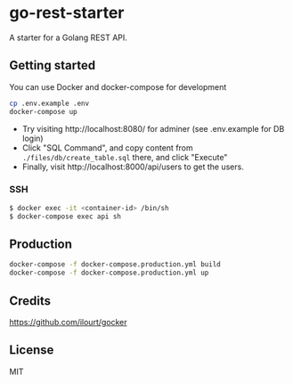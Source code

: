 # go-rest-starter

A starter for a Golang REST API.

## Getting started

You can use Docker and docker-compose for development

```sh
cp .env.example .env
docker-compose up
```

- Try visiting http://localhost:8080/ for adminer (see .env.example for DB login)
- Click "SQL Command", and copy content from `./files/db/create_table.sql` there, and click "Execute"
- Finally, visit http://localhost:8000/api/users to get the users.

### SSH

```sh
$ docker exec -it <container-id> /bin/sh
$ docker-compose exec api sh
```

## Production

```sh
docker-compose -f docker-compose.production.yml build
docker-compose -f docker-compose.production.yml up
```

## Credits

https://github.com/ilourt/gocker

## License

MIT
